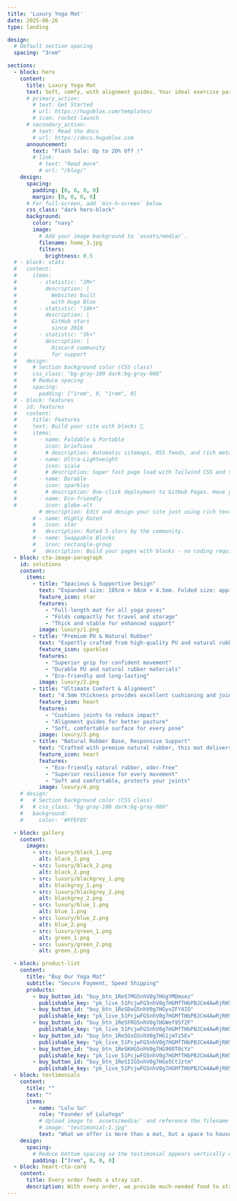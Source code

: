 ```yaml
---
title: 'Luxury Yoga Mat'
date: 2025-06-26
type: landing

design:
  # Default section spacing
  spacing: "3rem"

sections:
  - block: hero
    content:
      title: Luxury Yoga Mat
      text: Soft, comfy, with alignment guides. Your ideal exercise partner.
      # primary_action:
        # text: Get Started
        # url: https://hugoblox.com/templates/
        # icon: rocket-launch
      # secondary_action:
        # text: Read the docs
        # url: https://docs.hugoblox.com
      announcement:
        text: "Flash Sale: Up to 20% Off !"
        # link:
          # text: "Read more"
          # url: "/blog/"
    design:
      spacing:
        padding: [0, 0, 0, 0]
        margin: [0, 0, 0, 0]
      # For full-screen, add `min-h-screen` below
      css_class: "dark hero-block"
      background:
        color: "navy"
        image:
          # Add your image background to `assets/media/`.
          filename: home_3.jpg
          filters:
            brightness: 0.5
  # - block: stats
  #   content:
  #     items:
  #       - statistic: "1M+"
  #         description: |
  #           Websites built  
  #           with Hugo Blox
  #       - statistic: "10k+"
  #         description: |
  #           GitHub stars  
  #           since 2016
  #       - statistic: "3k+"
  #         description: |
  #           Discord community  
  #           for support
  #   design:
  #     # Section background color (CSS class)
  #     css_class: "bg-gray-100 dark:bg-gray-900"
  #     # Reduce spacing
  #     spacing:
  #       padding: ["1rem", 0, "1rem", 0]
  # - block: features
  #   id: features
  #   content:
  #     title: Features
  #     text: Build your site with blocks 🧱
  #     items:
  #       - name: Foldable & Portable
  #         icon: briefcase
  #         # description: Automatic sitemaps, RSS feeds, and rich metadata take the pain out of SEO and syndication.
  #       - name: Ultra-Lightweight
  #         icon: scale
  #         # description: Super fast page load with Tailwind CSS and super fast site building with Hugo.
  #       - name: Durable
  #         icon: sparkles
  #         # description: One-click deployment to GitHub Pages. Have your new website live within 5 minutes!
  #       - name: Eco-friendly
  #         icon: globe-alt
          # description: Edit and design your site just using rich text (Markdown) and configurable YAML parameters.
        # - name: Highly Rated
        #   icon: star
        #   description: Rated 5-stars by the community.
        # - name: Swappable Blocks
        #   icon: rectangle-group
        #   description: Build your pages with blocks - no coding required!
  - block: cta-image-paragraph
    id: solutions
    content:
      items:
        - title: "Spacious & Supportive Design"
          text: "Expanded size: 185cm × 68cm × 4.5mm. Folded size: approx. 68cm × 14cm × 14cm. Weighs 2900g for a stable, premium feel."
          feature_icon: star
          features:
            - "Full-length mat for all yoga poses"
            - "Folds compactly for travel and storage"
            - "Thick and stable for enhanced support"
          image: luxury/1.png
        - title: "Premium PU & Natural Rubber"
          text: "Expertly crafted from high-quality PU and natural rubber, this luxury mat offers exceptional grip, comfort, and durability for your practice."
          feature_icon: sparkles
          features:
            - "Superior grip for confident movement"
            - "Durable PU and natural rubber materials"
            - "Eco-friendly and long-lasting"
          image: luxury/2.png
        - title: "Ultimate Comfort & Alignment"
          text: "4.5mm thickness provides excellent cushioning and joint support. Features alignment guides to help improve balance and focus."
          feature_icon: heart
          features:
            - "Cushions joints to reduce impact"
            - "Alignment guides for better posture"
            - "Soft, comfortable surface for every pose"
          image: luxury/3.png
        - title: "Natural Rubber Base, Responsive Support"
          text: "Crafted with premium natural rubber, this mat delivers instant rebound and stable support every time you move. The 4.5mm thickness cushions your joints, ensuring comfort and safety in every pose."
          feature_icon: heart
          features:
            - "Eco-friendly natural rubber, odor-free"
            - "Superior resilience for every movement"
            - "Soft and comfortable, protects your joints"
          image: luxury/4.png  
    # design:
    #   # Section background color (CSS class)
    #   # css_class: "bg-gray-100 dark:bg-gray-900"
    #   background: 
    #     color: '#FFEFD5'

  - block: gallery
    content: 
      images:
        - src: luxury/black_1.png
          alt: black_1.png
        - src: luxury/black_2.png
          alt: black_2.png
        - src: luxury/blackgrey_1.png
          alt: blackgrey_1.png
        - src: luxury/blackgrey_2.png
          alt: blackgrey_2.png
        - src: luxury/blue_1.png
          alt: blue_1.png
        - src: luxury/blue_2.png
          alt: blue_2.png
        - src: luxury/green_1.png
          alt: green_1.png
        - src: luxury/green_2.png
          alt: green_2.png

  - block: product-list
    content:
      title: "Buy Our Yoga Mat"
      subtitle: "Secure Payment, Speed Shipping"
      products:
        - buy_button_id: "buy_btn_1ReS7MG5nhV0g7HGgYMDmxez"
          publishable_key: "pk_live_51PcjwFG5nhV0g7HGMfTHbPBJCm4AwRjRH5cLgAXH1fF8onwLP5oGp7KOy95BXNu8QXZ27ifLKscOwaLgp0gqrIAE00vrlsUpA3"
        - buy_button_id: "buy_btn_1ReSDxG5nhV0g7HGyvZFY4IO"
          publishable_key: "pk_live_51PcjwFG5nhV0g7HGMfTHbPBJCm4AwRjRH5cLgAXH1fF8onwLP5oGp7KOy95BXNu8QXZ27ifLKscOwaLgp0gqrIAE00vrlsUpA3"
        - buy_button_id: "buy_btn_1ReSFRG5nhV0g7HGWef95fZF"
          publishable_key: "pk_live_51PcjwFG5nhV0g7HGMfTHbPBJCm4AwRjRH5cLgAXH1fF8onwLP5oGp7KOy95BXNu8QXZ27ifLKscOwaLgp0gqrIAE00vrlsUpA3"
        - buy_button_id: "buy_btn_1ReSGsG5nhV0g7HG1jmTz5Ev"
          publishable_key: "pk_live_51PcjwFG5nhV0g7HGMfTHbPBJCm4AwRjRH5cLgAXH1fF8onwLP5oGp7KOy95BXNu8QXZ27ifLKscOwaLgp0gqrIAE00vrlsUpA3"
        - buy_button_id: "buy_btn_1ReSKHG5nhV0g7HG90OTOcYz"
          publishable_key: "pk_live_51PcjwFG5nhV0g7HGMfTHbPBJCm4AwRjRH5cLgAXH1fF8onwLP5oGp7KOy95BXNu8QXZ27ifLKscOwaLgp0gqrIAE00vrlsUpA3"
        - buy_button_id: "buy_btn_1ReSIIG5nhV0g7HGo5CtJztm"
          publishable_key: "pk_live_51PcjwFG5nhV0g7HGMfTHbPBJCm4AwRjRH5cLgAXH1fF8onwLP5oGp7KOy95BXNu8QXZ27ifLKscOwaLgp0gqrIAE00vrlsUpA3"
  - block: testimonials
    content:
      title: ""
      text: ""
      items:
        - name: "Lulu Su"
          role: "Founder of LuluYoga"
          # Upload image to `assets/media/` and reference the filename here
          # image: "testimonial-1.jpg"
          text: "What we offer is more than a mat, but a space to house your body and soul."
    design:
      spacing:
        # Reduce bottom spacing so the testimonial appears vertically centered between sections
        padding: ["3rem", 0, 0, 0]
  - block: heart-cta-card
    content:
      title: Every order feeds a stray cat.
      description: With every order, we provide much-needed food to stray cats.
---
```

